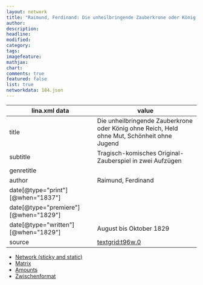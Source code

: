 ```yaml
---
layout: network
title: "Raimund, Ferdinand: Die unheilbringende Zauberkrone oder König ohne Reich, Held ohne Mut, Schönheit ohne Jugend (1829)"
author:
description:
headline:
modified:
category:
tags:
imagefeature: 
mathjax: 
chart: 
comments: true
featured: false
list: true
networkdata: 184.json
---
```

lina.xml data  | value
------------- | -------------
title|Die unheilbringende Zauberkrone oder König ohne Reich, Held ohne Mut, Schönheit ohne Jugend
subtitle|Tragisch-komisches Original-Zauberspiel in zwei Aufzügen
genretitle|
author|Raimund, Ferdinand
date[@type="print"][@when="1837"]|
date[@type="premiere"][@when="1829"]|
date[@type="written"][@when="1829"]| August bis Oktober 1829
source|[textgrid:t96w.0](https://textgridlab.org/1.0/tgcrud-public/rest/textgrid:t96w.0/data)



* [Network (sticky and static)](/network184)
* [Matrix](/matrix184)
* [Amounts](/amount184)
* [Zwischenformat](/lina184 )
